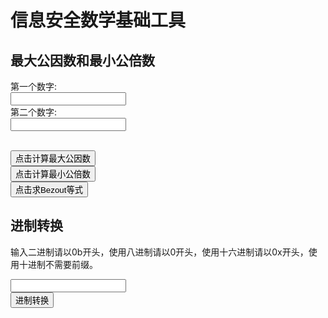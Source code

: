 # 信息安全数学基础工具

## 最大公因数和最小公倍数

<form>
第一个数字:<br>
<input type="text" name="number01" value="" id="number1">
<br>
第二个数字:<br>
<input type="text" name="number02" value="" id="number2">
<br><br>
</form> 
<button onclick="calculator_gcd_detail_main()">点击计算最大公因数</button>
<br/>
<button onclick="calculator_lcm_main()">点击计算最小公倍数</button>
<br/>
<button onclick="calculator_Bezout_main()">点击求Bezout等式</button>
<br/>
<p id="show_gcd"></p>
<p id="show_lcm"></p>
<p id="show_Bezout"></p>

## 进制转换

输入二进制请以0b开头，使用八进制请以0开头，使用十六进制请以0x开头，使用十进制不需要前缀。

<input type="text" name="number03" value="" id="number3">
<br/>
<button onclick="calculator_base_conversion()">进制转换</button>
<br/>
<p id="show_base_conversion"></p>